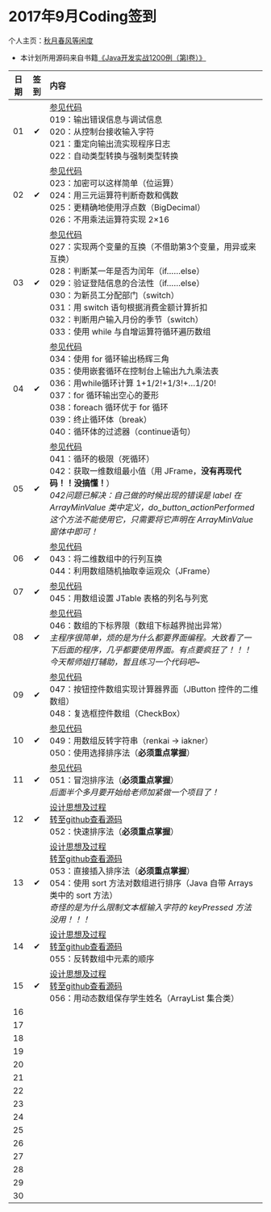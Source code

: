 # 2017年9月Coding签到

个人主页：<a href="http://renkaigis.com/" target="_blank">秋月春风等闲度</a>

- 本计划所用源码来自书籍<a href="https://book.douban.com/subject/5417003/" target="_blank">《Java开发实战1200例（第Ⅰ卷）》</a>

| 日期 | 签到 | 内容 |
| :---: | :---: | :--- |
| 01 | ✔ | <a href="https://github.com/renkaigis/KeepCoding/tree/master/2017/09/01">参见代码</a><br>019：输出错误信息与调试信息<br>020：从控制台接收输入字符<br>021：重定向输出流实现程序日志<br>022：自动类型转换与强制类型转换 |
| 02 | ✔ | <a href="https://github.com/renkaigis/KeepCoding/tree/master/2017/09/02">参见代码</a><br>023：加密可以这样简单（位运算）<br>024：用三元运算符判断奇数和偶数<br>025：更精确地使用浮点数（BigDecimal）<br>026：不用乘法运算符实现 2×16 |
| 03 | ✔ | <a href="https://github.com/renkaigis/KeepCoding/tree/master/2017/09/03">参见代码</a><br>027：实现两个变量的互换（不借助第3个变量，用异或来互换）<br>028：判断某一年是否为闰年（if……else）<br>029：验证登陆信息的合法性（if……else）<br>030：为新员工分配部门（switch）<br>031：用 switch 语句根据消费金额计算折扣<br>032：判断用户输入月份的季节（switch）<br>033：使用 while 与自增运算符循环遍历数组 |
| 04 | ✔ | <a href="https://github.com/renkaigis/KeepCoding/tree/master/2017/09/04">参见代码</a><br>034：使用 for 循环输出杨辉三角<br>035：使用嵌套循环在控制台上输出九九乘法表<br>036：用while循环计算 1+1/2!+1/3!+…1/20!<br>037：for 循环输出空心的菱形<br>038：foreach 循环优于 for 循环<br>039：终止循环体（break）<br>040：循环体的过滤器（continue语句） |
| 05 | ✔ | <a href="https://github.com/renkaigis/KeepCoding/tree/master/2017/09/05">参见代码</a><br>041：循环的极限（死循环）<br>042：获取一维数组最小值（用 JFrame，**没有再现代码！！没搞懂！**）<br>*042问题已解决：自己做的时候出现的错误是 label 在 ArrayMinValue 类中定义，do_button_actionPerformed 这个方法不能使用它，只需要将它声明在 ArrayMinValue 窗体中即可！* |
| 06 | ✔ | <a href="https://github.com/renkaigis/KeepCoding/tree/master/2017/09/06">参见代码</a><br>043：将二维数组中的行列互换<br>044：利用数组随机抽取幸运观众（JFrame） |
| 07 | ✔ | <a href="https://github.com/renkaigis/KeepCoding/tree/master/2017/09/07">参见代码</a><br>045：用数组设置 JTable 表格的列名与列宽 |
| 08 | ✔ | <a href="https://github.com/renkaigis/KeepCoding/tree/master/2017/09/08">参见代码</a><br>046：数组的下标界限（数组下标越界抛出异常）<br> *主程序很简单，烦的是为什么都要界面编程。大致看了一下后面的程序，几乎都要使用界面。有点要疯狂了！！！*<br>*今天帮师姐打辅助，暂且练习一个代码吧~* |
| 09 | ✔ | <a href="https://github.com/renkaigis/KeepCoding/tree/master/2017/09/09">参见代码</a><br>047：按钮控件数组实现计算器界面（JButton 控件的二维数组）<br>048：复选框控件数组（CheckBox） |
| 10 | ✔ | <a href="https://github.com/renkaigis/KeepCoding/tree/master/2017/09/10">参见代码</a><br>049：用数组反转字符串（renkai → iakner）<br>050：使用选择排序法（**必须重点掌握**） |
| 11 | ✔ | <a href="https://github.com/renkaigis/KeepCoding/tree/master/2017/09/11">参见代码</a><br>051：冒泡排序法（**必须重点掌握**）<br>*后面半个多月要开始给老师加紧做一个项目了！* |
| 12 | ✔ | <a href="http://blog.renkaigis.com/KeepCoding/2017/09/12">设计思想及过程</a><br><a href="https://github.com/renkaigis/KeepCoding/tree/master/2017/09/12">转至github查看源码</a><br>052：快速排序法（**必须重点掌握**） |
| 13 | ✔ | <a href="http://blog.renkaigis.com/KeepCoding/2017/09/13">设计思想及过程</a><br><a href="https://github.com/renkaigis/KeepCoding/tree/master/2017/09/13">转至github查看源码</a><br>053：直接插入排序法（**必须重点掌握**）<br>054：使用 sort 方法对数组进行排序（Java 自带 Arrays 类中的 sort 方法）<br>*奇怪的是为什么限制文本框输入字符的 keyPressed 方法没用！！！* |
| 14 | ✔ | <a href="http://blog.renkaigis.com/KeepCoding/2017/09/14">设计思想及过程</a><br><a href="https://github.com/renkaigis/KeepCoding/tree/master/2017/09/14">转至github查看源码</a><br>055：反转数组中元素的顺序 |
| 15 | ✔ | <a href="http://blog.renkaigis.com/KeepCoding/2017/09/15">设计思想及过程</a><br><a href="https://github.com/renkaigis/KeepCoding/tree/master/2017/09/15">转至github查看源码</a><br>056：用动态数组保存学生姓名（ArrayList 集合类） |
| 16 |  | <a href="https://github.com/renkaigis/KeepCoding/tree/master/2017/09/16"></a><br> |
| 17 |  | <a href="https://github.com/renkaigis/KeepCoding/tree/master/2017/09/17"></a><br> |
| 18 |  | <a href="https://github.com/renkaigis/KeepCoding/tree/master/2017/09/18"></a><br> |
| 19 |  | <a href="https://github.com/renkaigis/KeepCoding/tree/master/2017/09/19"></a><br> |
| 20 |  | <a href="https://github.com/renkaigis/KeepCoding/tree/master/2017/09/20"></a><br> |
| 21 |  | <a href="https://github.com/renkaigis/KeepCoding/tree/master/2017/09/21"></a><br> |
| 22 |  | <a href="https://github.com/renkaigis/KeepCoding/tree/master/2017/09/22"></a><br> |
| 23 |  | <a href="https://github.com/renkaigis/KeepCoding/tree/master/2017/09/23"></a><br> |
| 24 |  | <a href="https://github.com/renkaigis/KeepCoding/tree/master/2017/09/24"></a><br> |
| 25 |  | <a href="https://github.com/renkaigis/KeepCoding/tree/master/2017/09/25"></a><br> |
| 26 |  | <a href="https://github.com/renkaigis/KeepCoding/tree/master/2017/09/26"></a><br> |
| 27 |  | <a href="https://github.com/renkaigis/KeepCoding/tree/master/2017/09/27"></a><br> |
| 28 |  | <a href="https://github.com/renkaigis/KeepCoding/tree/master/2017/09/28"></a><br> |
| 29 |  | <a href="https://github.com/renkaigis/KeepCoding/tree/master/2017/09/29"></a><br> |
| 30 |  | <a href="https://github.com/renkaigis/KeepCoding/tree/master/2017/09/30"></a><br> |
